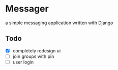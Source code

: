# Messager
a simple messaging application written with Django

## Todo
- [x] completely redesign ui
- [ ] join groups with pin
- [ ] user login
